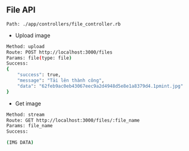 ## File API

`Path: ./app/controllers/file_controller.rb`

* Upload image
```sh
Method: upload
Route: POST http://localhost:3000/files
Params: file(type: file)
Success:
{
    "success": true,
    "message": "Tải lên thành công",
    "data": "62feb9ac0eb43067eec9a2d4948d5e8e1a8379d4.1pmint.jpg"
}
```
* Get image
```sh
Method: stream
Route: GET http://localhost:3000/files/:file_name
Params: file_name
Success:

(IMG DATA)

```